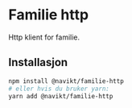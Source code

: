 # Familie http

Http klient for familie.


## Installasjon

```sh
npm install @navikt/familie-http
# eller hvis du bruker yarn:
yarn add @navikt/familie-http
```
